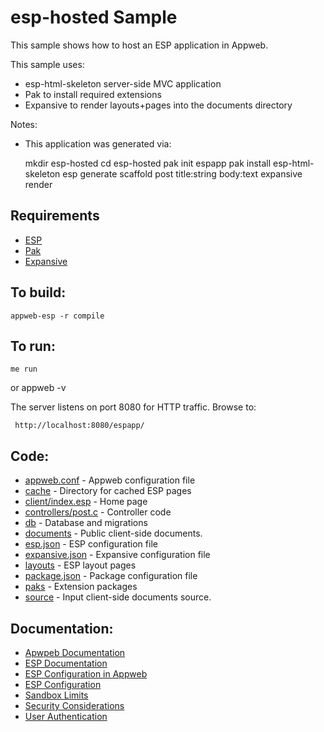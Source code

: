 esp-hosted Sample
===

This sample shows how to host an ESP application in Appweb.

This sample uses:

* esp-html-skeleton server-side MVC application
* Pak to install required extensions
* Expansive to render layouts+pages into the documents directory

Notes:
* This application was generated via:

    mkdir esp-hosted
    cd esp-hosted
    pak init espapp
    pak install esp-html-skeleton
    esp generate scaffold post title:string body:text
    expansive render

Requirements
---
* [ESP](https://embedthis.com/esp/download.html)
* [Pak](https://embedthis.com/pak/download.html)
* [Expansive](https://embedthis.com/expansive/download.html)

To build:
---
    appweb-esp -r compile

To run:
---
    me run 

or
    appweb -v

The server listens on port 8080 for HTTP traffic. Browse to: 
 
     http://localhost:8080/espapp/

Code:
---
* [appweb.conf](appweb.conf) - Appweb configuration file
* [cache](cache) - Directory for cached ESP pages
* [client/index.esp](client/index.esp) - Home page
* [controllers/post.c](controllers/post.c) - Controller code
* [db](db) - Database and migrations
* [documents](documents) - Public client-side documents. 
* [esp.json](esp.json) - ESP configuration file
* [expansive.json](eexpansive.json) - Expansive configuration file
* [layouts](layouts) - ESP layout pages
* [package.json](package.json) - Package configuration file
* [paks](paks) - Extension packages
* [source](source) - Input client-side documents source. 

Documentation:
---
* [Apwpeb Documentation](https://embedthis.com/appweb/doc/index.html)
* [ESP Documentation](https://embedthis.com/esp/doc/index.html)
* [ESP Configuration in Appweb](https://embedthis.com/appweb/doc/users/dir/esp.html)
* [ESP Configuration](https://embedthis.com/esp/doc/users/config.html)
* [Sandbox Limits](https://embedthis.com/appweb/doc/users/dir/sandbox.html)
* [Security Considerations](https://embedthis.com/appweb/doc/users/security.html)
* [User Authentication](https://embedthis.com/appweb/doc/users/authentication.html)
